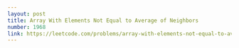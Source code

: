 ```yaml
---
layout: post
title: Array With Elements Not Equal to Average of Neighbors
number: 1968
link: https://leetcode.com/problems/array-with-elements-not-equal-to-average-of-neighbors
---
```

